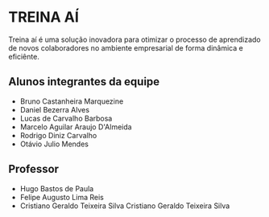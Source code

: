 # TREINA AÍ

Treina aí é uma solução inovadora para otimizar o processo de aprendizado de novos colaboradores no ambiente empresarial de forma dinâmica e eficiênte.

## Alunos integrantes da equipe

* Bruno Castanheira Marquezine
* Daniel Bezerra Alves
* Lucas de Carvalho Barbosa
* Marcelo Aguilar Araujo D'Almeida
* Rodrigo Diniz Carvalho
* Otávio Julio Mendes

## Professor

* Hugo Bastos de Paula
* Felipe Augusto Lima Reis
* Cristiano Geraldo Teixeira Silva
Cristiano Geraldo Teixeira Silva


